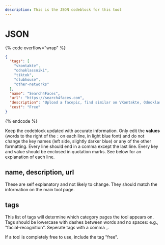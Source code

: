```yaml
---
description: This is the JSON codeblock for this tool
---
```


# JSON

{% code overflow="wrap" %}
```json
{
  "tags": [
    "vkontakte",
    "odnoklassniki",
    "tiktok",
    "clubhouse",
    "other-networks"
  ],
  "name": "Search4Faces",
  "url": "https://search4faces.com",
  "description": "Upload a facepic, find similar on VKontakte, Odnoklassniki, TikTok, Clubhouse)",
  "cost": "Free"
}
```
{% endcode %}

Keep the codeblock updated with accurate information. Only edit the **values** (words to the right of the `:` on each line, in light blue font) and do not change the key names (left side, slightly darker blue) or any of the other formatting. Every line should end in a comma except the last line. Every key and value should be enclosed in quotation marks. See below for an explanation of each line.&#x20;

## name, description, url

These are self explanatory and not likely to change. They should match the information on the main tool page.

## tags

This list of tags will determine which category pages the tool appears on. Tags should be lowercase with dashes between words and no spaces: e.g., "facial-recognition". Seperate tags with a comma `,`.

If a tool is completely free to use, include the tag "free".

